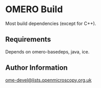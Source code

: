 OMERO Build
===========

Most build dependencies (except for C++).

Requirements
------------

Depends on omero-basedeps, java, ice.

Author Information
------------------

ome-devel@lists.openmicroscopy.org.uk
